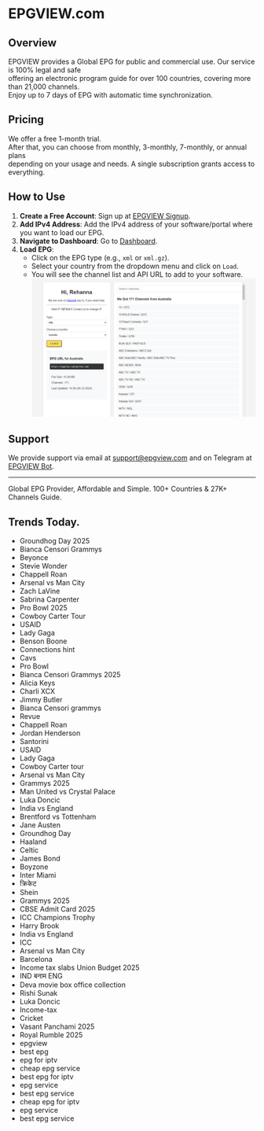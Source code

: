 # EPGVIEW.com



## Overview
EPGVIEW provides a Global EPG for public and commercial use. Our service is 100% legal and safe\
offering an electronic program guide for over 100 countries, covering more than 21,000 channels.\
Enjoy up to 7 days of EPG with automatic time synchronization.

## Pricing
We offer a free 1-month trial. \
After that, you can choose from monthly, 3-monthly, 7-monthly, or annual plans \
depending on your usage and needs. A single subscription grants access to everything.

## How to Use
1. **Create a Free Account**: Sign up at [EPGVIEW Signup](https://epgview.com/signup.php).
2. **Add IPv4 Address**: Add the IPv4 address of your software/portal where you want to load our EPG.
3. **Navigate to Dashboard**: Go to [Dashboard](https://epgview.com/dashboard.php).
4. **Load EPG**:
   - Click on the EPG type (e.g., `xml` or `xml.gz`).
   - Select your country from the dropdown menu and click on `Load`.
   - You will see the channel list and API URL to add to your software.
![EPGVIEW](img/dashboard.png)
## Support
We provide support via email at [support@epgview.com](mailto:support@epgview.com) and on Telegram at [EPGVIEW Bot](https://t.me/epgview_bot).

---

Global EPG Provider, Affordable and Simple. 100+ Countries & 27K+ Channels Guide.

## Trends Today.

- Groundhog Day 2025
- Bianca Censori Grammys
- Beyonce
- Stevie Wonder
- Chappell Roan
- Arsenal vs Man City
- Zach LaVine
- Sabrina Carpenter
- Pro Bowl 2025
- Cowboy Carter Tour
- USAID
- Lady Gaga
- Benson Boone
- Connections hint
- Cavs
- Pro Bowl
- Bianca Censori Grammys 2025
- Alicia Keys
- Charli XCX
- Jimmy Butler
- Bianca Censori grammys
- Revue
- Chappell Roan
- Jordan Henderson
- Santorini
- USAID
- Lady Gaga
- Cowboy Carter tour
- Arsenal vs Man City
- Grammys 2025
- Man United vs Crystal Palace
- Luka Doncic
- India vs England
- Brentford vs Tottenham
- Jane Austen
- Groundhog Day
- Haaland
- Celtic
- James Bond
- Boyzone
- Inter Miami
- क्रिकेट
- Shein
- Grammys 2025
- CBSE Admit Card 2025
- ICC Champions Trophy
- Harry Brook
- India vs England
- ICC
- Arsenal vs Man City
- Barcelona
- Income tax slabs Union Budget 2025
- IND बनाम ENG
- Deva movie box office collection
- Rishi Sunak
- Luka Doncic
- Income-tax
- Cricket
- Vasant Panchami 2025
- Royal Rumble 2025
- epgview
- best epg
- epg for iptv
- cheap epg service
- best epg for iptv
- epg service
- best epg service
- cheap epg for iptv
- epg service
- best epg service

